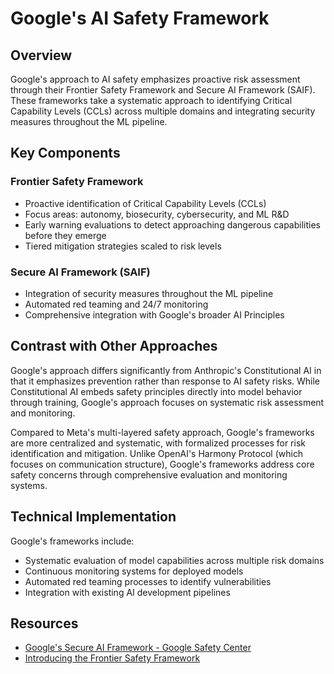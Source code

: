 # Google's AI Safety Framework

## Overview

Google's approach to AI safety emphasizes proactive risk assessment through their Frontier Safety Framework and Secure AI Framework (SAIF). These frameworks take a systematic approach to identifying Critical Capability Levels (CCLs) across multiple domains and integrating security measures throughout the ML pipeline.

## Key Components

### Frontier Safety Framework
- Proactive identification of Critical Capability Levels (CCLs)
- Focus areas: autonomy, biosecurity, cybersecurity, and ML R&D
- Early warning evaluations to detect approaching dangerous capabilities before they emerge
- Tiered mitigation strategies scaled to risk levels

### Secure AI Framework (SAIF)
- Integration of security measures throughout the ML pipeline
- Automated red teaming and 24/7 monitoring
- Comprehensive integration with Google's broader AI Principles

## Contrast with Other Approaches

Google's approach differs significantly from Anthropic's Constitutional AI in that it emphasizes prevention rather than response to AI safety risks. While Constitutional AI embeds safety principles directly into model behavior through training, Google's approach focuses on systematic risk assessment and monitoring.

Compared to Meta's multi-layered safety approach, Google's frameworks are more centralized and systematic, with formalized processes for risk identification and mitigation. Unlike OpenAI's Harmony Protocol (which focuses on communication structure), Google's frameworks address core safety concerns through comprehensive evaluation and monitoring systems.

## Technical Implementation

Google's frameworks include:
- Systematic evaluation of model capabilities across multiple risk domains
- Continuous monitoring systems for deployed models
- Automated red teaming processes to identify vulnerabilities
- Integration with existing AI development pipelines

## Resources
- [Google's Secure AI Framework - Google Safety Center](https://safety.google/cybersecurity-advancements/saif/)
- [Introducing the Frontier Safety Framework](https://deepmind.google/discover/blog/introducing-the-frontier-safety-framework/)